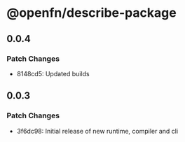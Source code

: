 # @openfn/describe-package

## 0.0.4

### Patch Changes

- 8148cd5: Updated builds

## 0.0.3

### Patch Changes

- 3f6dc98: Initial release of new runtime, compiler and cli

